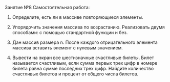 Занятие №8
Самостоятельная работа:

1. Определите, есть ли в массиве повторяющиеся элементы.

2. Упорядочить значения массива по возрастанию. Реализовать
двумя способами: с помощью стандартной функции и без.

3. Дан массив размера n. После каждого отрицательного
элемента массива вставить элемент с нулевым значением.

4. Вывести на экран все шестизначные счастливые билеты.
Билет называется счастливым, если сумма первых трех цифр в
номере билета равна сумме последних трех цифр. Найдите
количество счастливых билетов и процент от общего числа билетов.